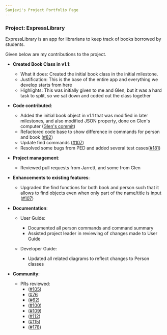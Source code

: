 ```yaml
---
Sanjevi's Project Portfolio Page
---
```


### Project: ExpressLibrary

ExpressLibrary is an app for librarians to keep track of books borrowed by students.

Given below are my contributions to the project.

* **Created Book Class in v1.1**: 
    * What it does: Created the initial book class in the initial milestone.
    * Justification: This is the base of the entire app and everything we develop starts from here
    * Highlights: This was initially given to me and Glen, but it was a hard task to split, so we sat down and coded out the class together


* **Code contributed**: 
  * Added the initial book object in v1.1 that was modified in later milestones, and also modified JSON property, done on Glen's computer ([Glen's commit](https://github.com/nus-cs2103-AY2223S2/tp/commit/668f87ca849a2cc850b409df46d3e0dcc555df82)) 
  * Refactored code base to show difference in commands for person and book ([#82](https://github.com/AY2223S2-CS2103T-T12-3/tp/pull/82))
  * Update find commands ([#107](https://github.com/AY2223S2-CS2103T-T12-3/tp/pull/107))
  * Resolved some bugs from PED and added several test cases([#181](https://github.com/AY2223S2-CS2103T-T12-3/tp/pull/181))

* **Project management**:
  * Reviewed pull requests from Jarrett, and some from Glen
    

* **Enhancements to existing features**:
  * Upgraded the find functions for both book and person such that it allows to find objects even when only part of the name/title is input ([#107](https://github.com/AY2223S2-CS2103T-T12-3/tp/pull/107))
 
   
* **Documentation**:
    * User Guide:
      * Documented all person commands and command summary
      * Assisted project leader in reviewing of changes made to User Guide
        
    * Developer Guide:
      * Updated all related diagrams to reflect changes to Person classes
        

* **Community**:
  * PRs reviewed:
    * ([#105](https://github.com/AY2223S2-CS2103T-T12-3/tp/pull/105))
    * ([#76](https://github.com/AY2223S2-CS2103T-T12-3/tp/pull/76)
    * ([#62](https://github.com/AY2223S2-CS2103T-T12-3/tp/pull/62))
    * ([#100](https://github.com/AY2223S2-CS2103T-T12-3/tp/pull/100))
    * ([#109](https://github.com/AY2223S2-CS2103T-T12-3/tp/pull/109))
    * ([#112](https://github.com/AY2223S2-CS2103T-T12-3/tp/pull/112))
    * ([#115](https://github.com/AY2223S2-CS2103T-T12-3/tp/pull/115))
    * ([#178](https://github.com/AY2223S2-CS2103T-T12-3/tp/pull/178))
    

